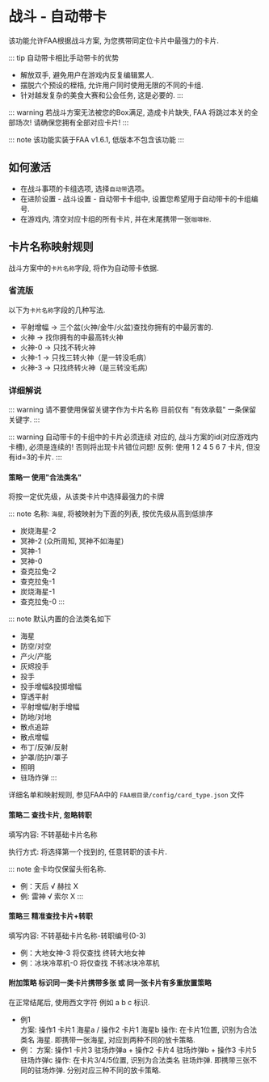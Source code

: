 # 战斗 - 自动带卡

该功能允许FAA根据战斗方案, 为您携带同定位卡片中最强力的卡片.

::: tip 自动带卡相比手动带卡的优势
* 解放双手, 避免用户在游戏内反复编辑累人.
* 摆脱六个预设的桎梏, 允许用户同时使用无限的不同的卡组. 
* 针对越发复杂的美食大赛和公会任务, 这是必要的.
:::

::: warning 若战斗方案无法被您的Box满足, 造成卡片缺失, FAA 将跳过本关的全部场次! 请确保您拥有全部对应卡片!
:::

::: note 该功能实装于FAA v1.6.1, 低版本不包含该功能
:::

## 如何激活

* 在战斗事项的卡组选项, 选择`自动带`选项。
* 在进阶设置 - 战斗设置 - 自动带卡卡组中, 设置您希望用于自动带卡的卡组编号.
* 在游戏内, 清空对应卡组的所有卡片, 并在末尾携带一张`咖啡粉`.

## 卡片名称映射规则


战斗方案中的`卡片名称`字段, 将作为自动带卡依据.  

### 省流版

以下为`卡片名称`字段的几种写法.
* 平射增幅 -> 三个盆(火神/金牛/火盆)查找你拥有的中最厉害的.
* 火神 -> 找你拥有的中最高转火神
* 火神-0 -> 只找不转火神
* 火神-1 -> 只找三转火神（是一转没毛病）
* 火神-3 -> 只找终转火神（是三转没毛病）

### 详细解说

::: warning 请不要使用保留关键字作为卡片名称
目前仅有 "有效承载" 一条保留关键字.
:::

::: warning 自动带卡的卡组中的卡片必须连续
对应的, 战斗方案的id(对应游戏内卡槽), 必须是连续的! 
否则将出现卡片错位问题!
反例: 使用 1 2 4 5 6 7 卡片, 但没有id=3的卡片.
:::


#### 策略一 使用"合法类名" 

将按一定优先级，从该类卡片中选择最强力的卡牌

::: note 名称: `海星`, 将被映射为下面的列表, 按优先级从高到低排序
* 炭烧海星-2 
* 冥神-2 (众所周知, 冥神不如海星)
* 冥神-1 
* 冥神-0 
* 查克拉兔-2 
* 查克拉兔-1 
* 炭烧海星-1 
* 查克拉兔-0
:::

::: note 默认内置的合法类名如下
* 海星
* 防空/对空    
* 产火/产能    
* 灰烬投手    
* 投手    
* 投手增幅&投掷增幅    
* 穿透平射    
* 平射增幅/射手增幅    
* 防地/对地    
* 散点追踪    
* 散点增幅    
* 布丁/反弹/反射    
* 护罩/防护/罩子    
* 照明    
* 驻场炸弹
:::

详细名单和映射规则, 参见FAA中的 `FAA根目录/config/card_type.json` 文件


#### 策略二 查找卡片, 忽略转职

填写内容: 不转基础卡片名称

执行方式: 将选择第一个找到的, 任意转职的该卡片.

::: note 金卡均仅保留头衔名称.  
* 例：天后 √ 赫拉 X   
* 例: 雷神 √ 索尔 X
:::

#### 策略三 精准查找卡片+转职

填写内容: 不转基础卡片名称-转职编号(0-3)

* 例：大地女神-3 将仅查找 终转大地女神
* 例：冰块冷萃机-0 将仅查找 不转冰块冷萃机

#### 附加策略 标识同一类卡片携带多张 或 同一张卡片有多重放置策略

在正常结尾后, 使用西文字符 例如 a b c 标识.

* 例1  
    方案: 操作1 卡片1 海星a / 操作2 卡片1 海星b
    操作: 在卡片1位置, 识别为合法类名 海星. 即携带一张海星, 对应到两种不同的放卡策略.
* 例：
    方案: 操作1 卡片3 驻场炸弹a + 操作2 卡片4 驻场炸弹b + 操作3 卡片5 驻场炸弹c
    操作: 在卡片3/4/5位置, 识别为合法类名 驻场炸弹. 即携带三张不同的驻场炸弹. 分别对应三种不同的放卡策略.